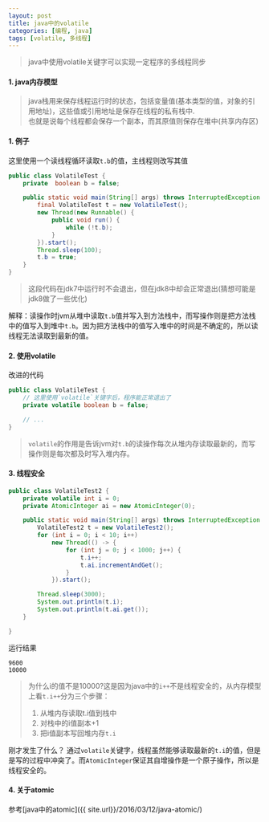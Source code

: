 ```yaml
---
layout: post
title: java中的volatile
categories: [编程, java]
tags: [volatile, 多线程]
---
```


> java中使用volatile关键字可以实现一定程序的多线程同步 

#### 1. java内存模型
> java栈用来保存线程运行时的状态，包括变量值(基本类型的值，对象的引用地址)，这些值或引用地址是保存在线程的私有栈中.   
> 也就是说每个线程都会保存一个副本，而其原值则保存在堆中(共享内存区)

#### 1. 例子

这里使用一个读线程循环读取`t.b`的值，主线程则改写其值
```java
public class VolatileTest {
    private  boolean b = false;

    public static void main(String[] args) throws InterruptedException {
    	final VolatileTest t = new VolatileTest();
    	new Thread(new Runnable() {
            public void run() {
                while (!t.b);
            }
        }).start();
    	Thread.sleep(100);
        t.b = true;
	}
}
```

> 这段代码在jdk7中运行时不会退出，但在jdk8中却会正常退出(猜想可能是jdk8做了一些优化)

解释：读操作时jvm从堆中读取`t.b`值并写入到方法栈中，而写操作则是把方法栈中的值写入到堆中`t.b`。因为把方法栈中的值写入堆中的时间是不确定的，所以读线程无法读取到最新的值。

#### 2. 使用volatile

改进的代码
```java
public class VolatileTest {
    // 这里使用`volatile`关键字后，程序能正常退出了
    private volatile boolean b = false;

    // ...        
}
```

> `volatile`的作用是告诉jvm对`t.b`的读操作每次从堆内存读取最新的，而写操作则是每次都及时写入堆内存。

#### 3. 线程安全

```java
public class VolatileTest2 {
    private volatile int i = 0;
    private AtomicInteger ai = new AtomicInteger(0);

    public static void main(String[] args) throws InterruptedException {
        VolatileTest2 t = new VolatileTest2();
        for (int i = 0; i < 10; i++)
            new Thread(() -> {
                for (int j = 0; j < 1000; j++) {
                    t.i++;
                    t.ai.incrementAndGet();
                }
            }).start();

        Thread.sleep(3000);
        System.out.println(t.i);
        System.out.println(t.ai.get());
    }

}
```

运行结果
```
9600
10000
```

> 为什么i的值不是10000?这是因为java中的`i++`不是线程安全的，从内存模型上看`t.i++`分为三个步骤：   
> 1. 从堆内存读取t.i值到栈中   
> 2. 对栈中的i值副本+1   
> 3. 把i值副本写回堆内存`t.i`

刚才发生了什么？ 通过`volatile`关键字，线程虽然能够读取最新的`t.i`的值，但是是写的过程中冲突了。而`AtomicInteger`保证其自增操作是一个原子操作，所以是线程安全的。

#### 4. 关于atomic

参考[java中的atomic]({{ site.url}}/2016/03/12/java-atomic/)